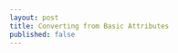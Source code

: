 ```yaml
---
layout: post
title: Converting from Basic Attributes
published: false
---
```





[1]: http://dirtsimple.org/2004/12/python-is-not-java.html